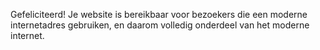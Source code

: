 Gefeliciteerd! Je website is bereikbaar voor bezoekers die een moderne internetadres gebruiken, en daarom volledig onderdeel van het moderne internet.
